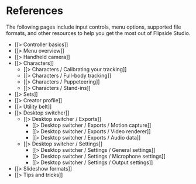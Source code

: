 # References

The following pages include input controls, menu options, supported file formats, and other resources to help you get the most out of Flipside Studio.

* [[> Controller basics]]
* [[> Menu overview]]
* [[> Handheld camera]]
* [[> Characters]]
    * [[> Characters / Calibrating your tracking]]
    * [[> Characters / Full-body tracking]]
    * [[> Characters / Puppeteering]]
    * [[> Characters / Stand-ins]]
* [[> Sets]]
* [[> Creator profile]]
* [[> Utility belt]]
* [[> Desktop switcher]]
  * [[> Desktop switcher / Exports]]
      * [[> Desktop switcher / Exports / Motion capture]]
      * [[> Desktop switcher / Exports / Video renderer]]
      * [[> Desktop switcher / Exports / Audio data]]
  * [[> Desktop switcher / Settings]]
      * [[> Desktop switcher / Settings / General settings]]
      * [[> Desktop switcher / Settings / Microphone settings]]
      * [[> Desktop switcher / Settings / Output settings]]
* [[> Slideshow formats]]
* [[> Tips and tricks]]
